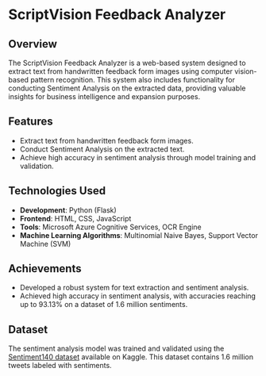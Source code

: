 # ScriptVision Feedback Analyzer

## Overview

The ScriptVision Feedback Analyzer is a web-based system designed to extract text from handwritten feedback form images using computer vision-based pattern recognition. This system also includes functionality for conducting Sentiment Analysis on the extracted data, providing valuable insights for business intelligence and expansion purposes.

## Features

- Extract text from handwritten feedback form images.
- Conduct Sentiment Analysis on the extracted text.
- Achieve high accuracy in sentiment analysis through model training and validation.

## Technologies Used

- **Development**: Python (Flask)
- **Frontend**: HTML, CSS, JavaScript
- **Tools**: Microsoft Azure Cognitive Services, OCR Engine
- **Machine Learning Algorithms**: Multinomial Naive Bayes, Support Vector Machine (SVM)

## Achievements

- Developed a robust system for text extraction and sentiment analysis.
- Achieved high accuracy in sentiment analysis, with accuracies reaching up to 93.13% on a dataset of 1.6 million sentiments.

## Dataset

The sentiment analysis model was trained and validated using the [Sentiment140 dataset](https://www.kaggle.com/datasets/kazanova/sentiment140) available on Kaggle. This dataset contains 1.6 million tweets labeled with sentiments.
